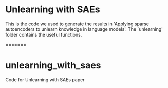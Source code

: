 # Unlearning with SAEs

This is the code we used to generate the results in 'Applying sparse autoencoders to unlearn knowledge in language models'. The `unlearning' folder contains the useful functions.

=======
# unlearning_with_saes
Code for Unlearning with SAEs paper
